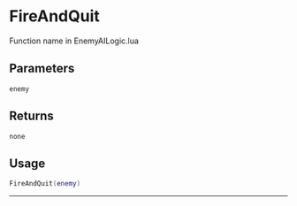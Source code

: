 # FireAndQuit
Function name in EnemyAILogic.lua
## Parameters
`enemy`
## Returns
`none`
## Usage
```lua
FireAndQuit(enemy)
```
---
